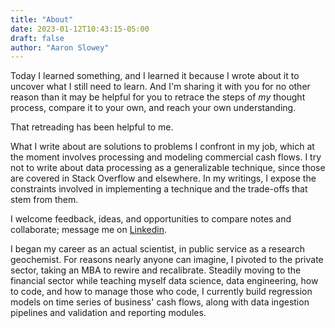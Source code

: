 ```yaml
---
title: "About"
date: 2023-01-12T10:43:15-05:00
draft: false
author: "Aaron Slowey"
---
```


Today I learned something, and I learned it because I wrote about it to uncover what I still need to learn.  And I'm sharing it with you for no other reason than it may be helpful for you to retrace the steps of _my_ thought process, compare it to your own, and reach your own understanding.

That retreading has been helpful to me.

What I write about are solutions to problems I confront in my job, which at the moment involves processing and modeling commercial cash flows.  I try not to write about data processing as a generalizable technique, since those are covered in Stack Overflow and elsewhere.  In my writings, I expose the constraints involved in implementing a technique and the trade-offs that stem from them.

I welcome feedback, ideas, and opportunities to compare notes and collaborate; message me on [Linkedin](https://www.linkedin.com/in/aslowey).

I began my career as an actual scientist, in public service as a research geochemist.  For reasons nearly anyone can imagine, I pivoted to the private sector, taking an MBA to rewire and recalibrate.  Steadily moving to the financial sector while teaching myself data science, data engineering, how to code, and how to manage those who code, I currently build regression models on time series of business' cash flows, along with data ingestion pipelines and validation and reporting modules.
